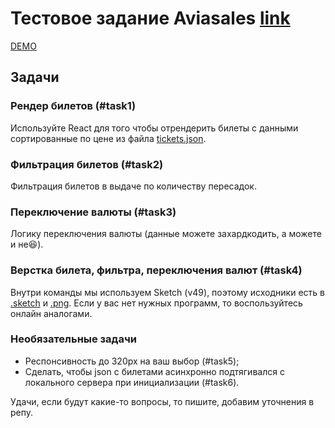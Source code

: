 # Тестовое задание Aviasales [link](https://github.com/KosyanMedia/test-tasks/tree/master/aviasales)

[DEMO](https://aviasales-testapp.herokuapp.com/)

## Задачи

### Рендер билетов (#task1)

Используйте React для того чтобы отрендерить билеты с данными сортированные по цене из файла [tickets.json](https://github.com/KosyanMedia/test-tasks/blob/master/aviasales/tickets.json).

### Фильтрация билетов (#task2)

Фильтрация билетов в выдаче по количеству пересадок.

### Переключение валюты (#task3)

Логику переключения валюты (данные можете захардкодить, а можете и не😆).

### Верстка билета, фильтра, переключения валют (#task4)

Внутри команды мы используем Sketch (v49), поэтому исходники есть в [.sketch](https://github.com/KosyanMedia/test-tasks/blob/master/aviasales/search.sketch) и [.png](https://github.com/KosyanMedia/test-tasks/blob/master/aviasales/search.png). Если у вас нет нужных программ, то воспользуйтесь онлайн аналогами.

### Необязательные задачи

- Респонсивность до 320px на ваш выбор (#task5);
- Сделать, чтобы json с билетами асинхронно подтягивался с локального сервера при инициализации (#task6).

Удачи, если будут какие-то вопросы, то пишите, добавим уточнения в репу.
